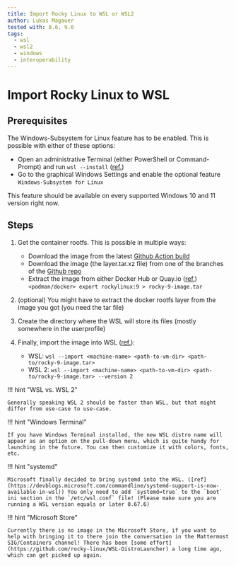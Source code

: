 ```yaml
---
title: Import Rocky Linux to WSL or WSL2
author: Lukas Magauer
tested with: 8.6, 9.0
tags:
  - wsl
  - wsl2
  - windows
  - interoperability
---
```


# Import Rocky Linux to WSL

## Prerequisites

The Windows-Subsystem for Linux feature has to be enabled. This is possible with either of these options:

- Open an administrative Terminal (either PowerShell or Command-Prompt) and run `wsl --install` ([ref.](https://docs.microsoft.com/en-us/windows/wsl/install))
- Go to the graphical Windows Settings and enable the optional feature `Windows-Subsystem for Linux`

This feature should be available on every supported Windows 10 and 11 version right now.

## Steps

1. Get the container rootfs. This is possible in multiple ways:

    - Download the image from the latest [Github Action build](https://github.com/rocky-linux/sig-cloud-instance-images/actions/workflows/build.yml)
    - Download the image (the layer.tar.xz file) from one of the branches of the [Github repo](https://github.com/rocky-linux/sig-cloud-instance-images/branches)
    - Extract the image from either Docker Hub or Quay.io ([ref.](https://docs.microsoft.com/en-us/windows/wsl/use-custom-distro#export-the-tar-from-a-container))\
    `<podman/docker> export rockylinux:9 > rocky-9-image.tar`

2. (optional) You might have to extract the docker rootfs layer from the image you got (you need the tar file)
3. Create the directory where the WSL will store its files (mostly somewhere in the userprofile)
4. Finally, import the image into WSL ([ref.](https://docs.microsoft.com/en-us/windows/wsl/use-custom-distro#import-the-tar-file-into-wsl)):

    - WSL: `wsl --import <machine-name> <path-to-vm-dir> <path-to/rocky-9-image.tar>`
    - WSL 2: `wsl --import <machine-name> <path-to-vm-dir> <path-to/rocky-9-image.tar> --version 2`

!!! hint "WSL vs. WSL 2"

    Generally speaking WSL 2 should be faster than WSL, but that might differ from use-case to use-case.

!!! hint "Windows Terminal"

    If you have Windows Terminal installed, the new WSL distro name will appear as an option on the pull-down menu, which is quite handy for launching in the future. You can then customize it with colors, fonts, etc.

!!! hint "systemd"

    Microsoft finally decided to bring systemd into the WSL. ([ref](https://devblogs.microsoft.com/commandline/systemd-support-is-now-available-in-wsl)) You only need to add `systemd=true` to the `boot` ini section in the `/etc/wsl.conf` file! (Please make sure you are running a WSL version equals or later 0.67.6)

!!! hint "Microsoft Store"

    Currently there is no image in the Microsoft Store, if you want to help with bringing it to there join the conversation in the Mattermost SIG/Containers channel! There has been [some effort](https://github.com/rocky-linux/WSL-DistroLauncher) a long time ago, which can get picked up again.
